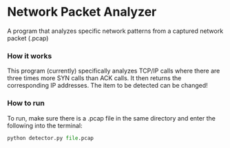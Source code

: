 # Network Packet Analyzer
A program that analyzes specific network patterns from a captured network packet (.pcap)

### How it works

This program (currently) specifically analyzes TCP/IP calls where there are three times more SYN calls than ACK calls. It then returns the corresponding IP addresses. The item to be detected can be changed!

### How to run
To run, make sure there is a .pcap file in the same directory and enter the following into the terminal:
```python
python detector.py file.pcap
```
